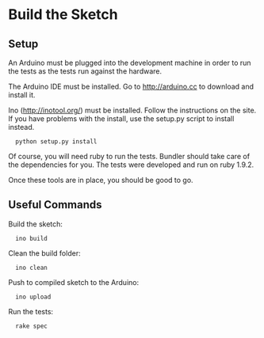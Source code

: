 Build the Sketch
================

Setup
-----

An Arduino must be plugged into the development machine in order to run the tests as the
tests run against the hardware.

The Arduino IDE must be installed.  Go to http://arduino.cc to download and install it.

Ino (http://inotool.org/) must be installed.  Follow the instructions on the site.  If
you have problems with the install, use the setup.py script to install instead.

      python setup.py install

Of course, you will need ruby to run the tests.  Bundler should take care of the dependencies
for you.  The tests were developed and run on ruby 1.9.2.

Once these tools are in place, you should be good to go.

Useful Commands
---------------

Build the sketch:

      ino build

Clean the build folder:

      ino clean

Push to compiled sketch to the Arduino:

      ino upload

Run the tests:

      rake spec 
